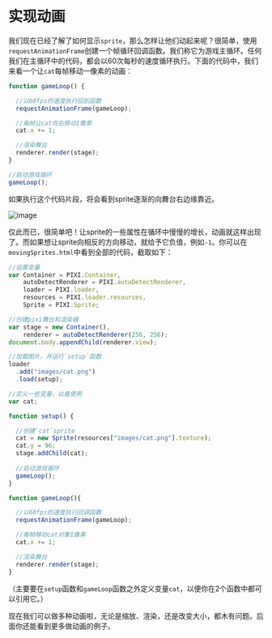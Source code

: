 # 实现动画

我们现在已经了解了如何显示`sprite`，那么怎样让他们动起来呢？很简单，使用`requestAnimationFrame`创建一个帧循环回调函数。我们称它为游戏主循环。任何我们在主循环中的代码，都会以60次每秒的速度循环执行。下面的代码中，我们来看一个让`cat`每帧移动一像素的动画：

```js
function gameLoop() {

  //以60fps的速度执行回到函数
  requestAnimationFrame(gameLoop);

  //每帧让cat向右移动1像素
  cat.x += 1;

  //渲染舞台
  renderer.render(stage);
}

//启动游戏循环
gameLoop();
```

如果执行这个代码片段，将会看到sprite逐渐的向舞台右边缘靠近。

![image](https://raw.githubusercontent.com/kittykatattack/learningPixi/master/examples/images/screenshots/15.png)

仅此而已，很简单吧！让sprite的一些属性在循环中慢慢的增长，动画就这样出现了。而如果想让sprite向相反的方向移动，就给予它负值，例如`-1`。你可以在`movingSprites.html`中看到全部的代码，截取如下：

```js
//设置变量
var Container = PIXI.Container,
    autoDetectRenderer = PIXI.autoDetectRenderer,
    loader = PIXI.loader,
    resources = PIXI.loader.resources,
    Sprite = PIXI.Sprite;

//创建pixi舞台和渲染器
var stage = new Container(),
    renderer = autoDetectRenderer(256, 256);
document.body.appendChild(renderer.view);

//加载图片，并运行`setup`函数
loader
  .add("images/cat.png")
  .load(setup);

//定义一些变量，以备使用
var cat;

function setup() {

  //创建`cat`sprite
  cat = new Sprite(resources["images/cat.png"].texture);
  cat.y = 96; 
  stage.addChild(cat);
 
  //启动游戏循环
  gameLoop();
}

function gameLoop(){

  //以60fps的速度执行回调函数
  requestAnimationFrame(gameLoop);

  //每帧移动cat对象1像素
  cat.x += 1;

  //渲染舞台
  renderer.render(stage);
}
```

（主要要在`setup`函数和`gameLoop`函数之外定义变量`cat`，以便你在2个函数中都可以引用它。）

现在我们可以做多种动画啦，无论是缩放、渲染，还是改变大小，都木有问题。后面你还能看到更多做动画的例子。